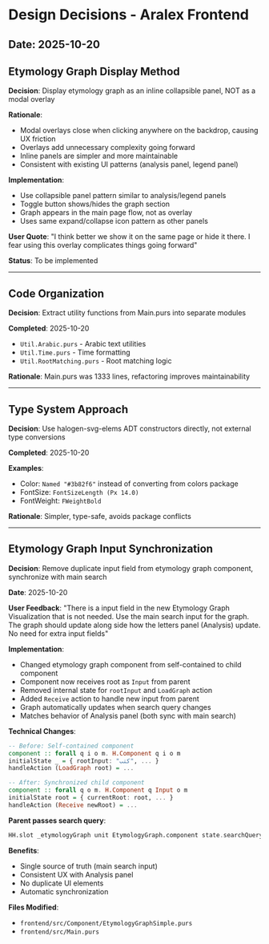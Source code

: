 # Design Decisions - Aralex Frontend

## Date: 2025-10-20

## Etymology Graph Display Method

**Decision**: Display etymology graph as an inline collapsible panel, NOT as a modal overlay

**Rationale**:
- Modal overlays close when clicking anywhere on the backdrop, causing UX friction
- Overlays add unnecessary complexity going forward
- Inline panels are simpler and more maintainable
- Consistent with existing UI patterns (analysis panel, legend panel)

**Implementation**:
- Use collapsible panel pattern similar to analysis/legend panels
- Toggle button shows/hides the graph section
- Graph appears in the main page flow, not as overlay
- Uses same expand/collapse icon pattern as other panels

**User Quote**: "I think better we show it on the same page or hide it there. I fear using this overlay complicates things going forward"

**Status**: To be implemented

---

## Code Organization

**Decision**: Extract utility functions from Main.purs into separate modules

**Completed**: 2025-10-20
- `Util.Arabic.purs` - Arabic text utilities
- `Util.Time.purs` - Time formatting
- `Util.RootMatching.purs` - Root matching logic

**Rationale**: Main.purs was 1333 lines, refactoring improves maintainability

---

## Type System Approach

**Decision**: Use halogen-svg-elems ADT constructors directly, not external type conversions

**Completed**: 2025-10-20

**Examples**:
- Color: `Named "#3b82f6"` instead of converting from colors package
- FontSize: `FontSizeLength (Px 14.0)`
- FontWeight: `FWeightBold`

**Rationale**: Simpler, type-safe, avoids package conflicts

---

## Etymology Graph Input Synchronization

**Decision**: Remove duplicate input field from etymology graph component, synchronize with main search

**Date**: 2025-10-20

**User Feedback**: "There is a input field in the new Etymology Graph Visualization that is not needed. Use the main search input for the graph. The graph should update along side how the letters panel (Analysis) update. No need for extra input fields"

**Implementation**:
- Changed etymology graph component from self-contained to child component
- Component now receives root as `Input` from parent
- Removed internal state for `rootInput` and `LoadGraph` action
- Added `Receive` action to handle new input from parent
- Graph automatically updates when search query changes
- Matches behavior of Analysis panel (both sync with main search)

**Technical Changes**:
```purescript
-- Before: Self-contained component
component :: forall q i o m. H.Component q i o m
initialState _ = { rootInput: "كتب", ... }
handleAction (LoadGraph root) = ...

-- After: Synchronized child component  
component :: forall q o m. H.Component q Input o m
initialState root = { currentRoot: root, ... }
handleAction (Receive newRoot) = ...
```

**Parent passes search query**:
```purescript
HH.slot _etymologyGraph unit EtymologyGraph.component state.searchQuery absurd
```

**Benefits**:
- Single source of truth (main search input)
- Consistent UX with Analysis panel
- No duplicate UI elements
- Automatic synchronization

**Files Modified**:
- `frontend/src/Component/EtymologyGraphSimple.purs`
- `frontend/src/Main.purs`

